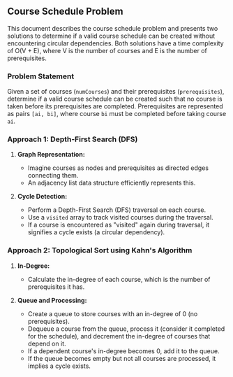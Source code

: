## Course Schedule Problem

This document describes the course schedule problem and presents two solutions to determine if a valid course schedule can be created without encountering circular dependencies. Both solutions have a time complexity of O(V + E), where V is the number of courses and E is the number of prerequisites.

### Problem Statement

Given a set of courses (`numCourses`) and their prerequisites (`prerequisites`), determine if a valid course schedule can be created such that no course is taken before its prerequisites are completed. Prerequisites are represented as pairs `[ai, bi]`, where course `bi` must be completed before taking course `ai`.

### Approach 1: Depth-First Search (DFS)

1. **Graph Representation:**
   - Imagine courses as nodes and prerequisites as directed edges connecting them.
   - An adjacency list data structure efficiently represents this.

2. **Cycle Detection:**
   - Perform a Depth-First Search (DFS) traversal on each course.
   - Use a `visited` array to track visited courses during the traversal.
   - If a course is encountered as "visited" again during traversal, it signifies a cycle exists (a circular dependency).

### Approach 2: Topological Sort using Kahn's Algorithm

1. **In-Degree:**
   - Calculate the in-degree of each course, which is the number of prerequisites it has.

2. **Queue and Processing:**
   - Create a queue to store courses with an in-degree of 0 (no prerequisites).
   - Dequeue a course from the queue, process it (consider it completed for the schedule), and decrement the in-degree of courses that depend on it.
   - If a dependent course's in-degree becomes 0, add it to the queue.
   - If the queue becomes empty but not all courses are processed, it implies a cycle exists.
